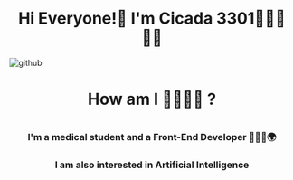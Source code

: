 <h1 align=center>Hi Everyone!👋 I'm Cicada 3301🧑🏻‍💻🏴‍☠</h1>

<img src="https://raw.githubusercontent.com/Cicada3301110/Cicada3301110/88e6a17a14ad43c5800e15e39961bcbd38532d45/Files/repository.svg" alt="github">

<h1 align="center">How am I 🤔🧑🏻‍💻 ?<h1>

<h3 align="center">I'm a medical student and a Front-End Developer 🧑🏻‍💻🌍</h3>
<h3 align="center">I am also interested in Artificial Intelligence</h3>